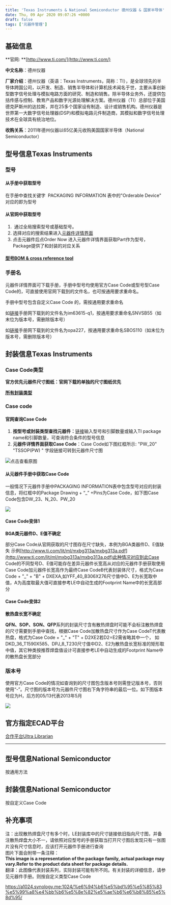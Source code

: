 ```yaml
---
title: 'Texas Instruments & National Semiconductor 德州仪器 & 国家半导体'
date: Thu, 09 Apr 2020 09:07:26 +0000
draft: false
tags: ['元器件管理']
---
```


**基础信息**
--------

**官网: **[http://www.ti.com/](http://www.ti.com/)

**中文名称**：德州仪器

**厂家介绍**：德州仪器（英语：Texas Instruments，简称：TI），是全球领先的半导体跨国公司，以开发、制造、销售半导体和计算机技术闻名于世，主要从事创新型数字信号处理与模拟电路方面的研究、制造和销售。除半导体业务外，还提供包括传感与控制、教育产品和数字光源处理解决方案。德州仪器（TI）总部位于美国德克萨斯州的达拉斯，并在25多个国家设有制造、设计或销售机构。德州仪器是世界第一大数字信号处理器(DSP)和模拟电路元件制造商，其模拟和数字信号处理技术在全球具有统治地位。

**收购关系**：2011年德州仪器以65亿美元收购美国国家半导体（National Semiconductor）

**型号信息Texas Instruments**
-------------------------

### 型号

#### **从手册中获取型号**

在手册中查找关键字  PACKAGING INFORMATION 表中的"Orderable Device" 对应的即为型号

#### **从官网中获取型号**  

1.   通过全局搜索型号或基础型号。
2.  选择对应的搜索结果进入[元器件详情界面](http://www.ti.com/sitesearch/docs/universalsearch.tsp?searchTerm=LM63615-Q1#q=LM63615-Q1&t=everything&linkId=1)
3.  点击元器件后点Order Now 进入元器件详情界面获取Part作为型号，Package提供了和封装的对应关系

#### [型号BOM & cross reference tool](https://bomcross.ti.com/en/)

### **手册名**

元器件详情界面可下载手册，手册中型号均使用官方Case Code或型号型Case Code的，可直接使用官网下载到的文件名，也可按通用要求重命名。

手册中型号包含自定义Case Code 的，需按通用要求重命名

如[链接](http://www.ti.com/lit/ds/symlink/lm63615-q1.pdf)手册网下载到的文件名为im63615-q1，按通用要求重命名SNVSB55（如末位为版本号，需删除版本号）

如[链接](http://www.ti.com/lit/ds/symlink/opa227.pdf)手册网下载到的文件名为opa227，按通用要求重命名SBOS110（如末位为版本号，需删除版本号）  

**封装信息Texas Instruments**
-------------------------

### **Case Code类型**

**官方优先元器件尺寸图纸：官网下载的单独的尺寸图纸优先**

**[所有封装类型](http://www.ti.com/support-packaging/packaging-tools/find-packages.html)**

### Case code

#### **官网查询Case Code**

1.  **按型号或封装类型查找元器件：**[链](http://www.ti.com/packaging/docs/searchproductbypackage.tsp)[接](http://www.ti.com/packaging/docs/searchproductbypackage.tsp)输入型号和引脚数量或输入TI package name和引脚数量，可查询符合条件的型号信息
2.  **元器件详情界面获取Case Code**：Case Code如下图红框所示: "PW\_20"     "TSSOP(PW) " 字段链接可转到元器件尺寸图

![](http://a1024.synology.me:222/images/blog2022/Texas%20Instruments1.png "点击查看原图")

#### **从元器件手册中获取Case Code**

一般情况下元器件手册中PACKAGING INFORMATION表中包含型号对应的封装信息，将红框中的Package Drawing + “\_” +Pins为Case Code，如下图Case Code包含DW\_23、N\_20、PW\_20

![](http://a1024.synology.me:222/images/blog2022/Texas%20Instruments2.bmp)

#### **Case Code变体1**

**BGA类元器件D、E值不确定**

部分Case Code从官网获取的尺寸图存在尺寸缺失，本例为BGA类器件D、E值缺失 示例[http://www.ti.com/lit/ml/mxbg313a/mxbg313a.pdf](http://www.ti.com/lit/ml/mxbg313a/mxbg313a.pdf)此种情况对应到此Case Code的不同型号D、E值可能存在差异元器件长宽高从对应的元器件手册获取使用Case Code加元器件长宽高作为最终Case CodeB代表封装体尺寸，格式为Case Code + "\_" + "B" + DXEXA,如YFF\_40\_B306X276尺寸值中D、E为长宽取中值，A为高度取最大值可直接参考LE中自动生成的Footprint Name中的长宽高部分

#### **Case Code变体2**

**散热盘长宽不确定**

**QFN、SOP、SON、QFP**系列的封装尺寸含有散热焊盘时可能不会标注散热焊盘的尺寸需要到手册中查找，根据Case Code加散热盘尺寸作为Case CodeT代表散热盘，格式为Case Code + "\_" + "T" + D2XE2若D2=E2需省略其中一个， 如DKD\_36\_T1590X585、DPJ\_8\_T230尺寸值中D2、E2为散热盘长宽标准的矩形取中值，其它种类按推荐焊盘值设计可直接参考LE中自动生成的Footprint Name中的散热盘长宽部分

### **版本号**

使用官方Case Code的情况如查询到的尺寸图包含版本号则需登记版本号，否则使用“-”。尺寸图的版本号为元器件尺寸图右下角字符串的最后一位。如下图版本号应为H，后方的05/13代表2013年5月

![](http://a1024.synology.me:222/images/blog2022/Texas%20Instruments3.png)

官方指定ECAD平台
----------

[合作平台Ultra Librarian](https://webench.ti.com/cad/)

* * *

**型号信息National Semiconductor**
------------------------------

按通用方法

**封装信息National Semiconductor**
------------------------------

按自定义Case Code

**补充事项**
--------

注：出现散热焊盘尺寸有多个时，LE封装库中的尺寸链接依旧指向尺寸图，并备注散热焊盘大小不一，请依照对应型号的手册获取当打开尺寸图后发现只有一张图片没有尺寸信息时，应该打开元器件手册进行查询  
图片下面会附带一条注释：  
**This image is a representation of the package family, actual package may vary.Refer to the product data sheet for package details.**  
翻译：此图像代表封装系列，实际封装可能有所不同。有关封装的详细信息，请参见元器件手册。则按自定义类型Case Code

https://a1024.synology.me:1024/%e6%94%b6%e5%bd%95%e5%85%83%e5%99%a8%e4%bb%b6%e5%8e%82%e5%ae%b6%e6%b8%85%e5%8d%95/